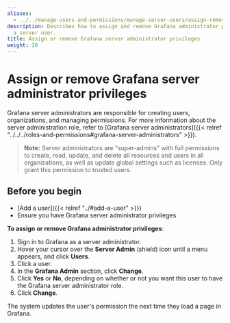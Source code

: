 ```yaml
---
aliases:
  - ../../manage-users-and-permissions/manage-server-users/assign-remove-server-admin-privileges/
description: Describes how to assign and remove Grafana administrator privileges from
  a server user.
title: Assign or remove Grafana server administrator privileges
weight: 20
---
```


# Assign or remove Grafana server administrator privileges

Grafana server administrators are responsible for creating users, organizations, and managing permissions. For more information about the server administration role, refer to [Grafana server administrators]({{< relref "../../../roles-and-permissions#grafana-server-administrators" >}}).

> **Note:** Server administrators are "super-admins" with full permissions to create, read, update, and delete all resources and users in all organizations, as well as update global settings such as licenses. Only grant this permission to trusted users.

## Before you begin

- [Add a user]({{< relref "../#add-a-user" >}})
- Ensure you have Grafana server administrator privileges

**To assign or remove Grafana administrator privileges**:

1. Sign in to Grafana as a server administrator.
1. Hover your cursor over the **Server Admin** (shield) icon until a menu appears, and click **Users**.
1. Click a user.
1. In the **Grafana Admin** section, click **Change**.
1. Click **Yes** or **No**, depending on whether or not you want this user to have the Grafana server administrator role.
1. Click **Change**.

The system updates the user's permission the next time they load a page in Grafana.
